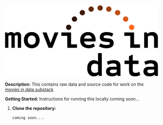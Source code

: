 ![mid logo](assets/logo.png)

**Description:**
This contains raw data and source code for work on the [movies in data substack](https://moviesindata.substack.com/)

**Getting Started:**
Instructions for running this locally coming soon...

1. **Clone the repository:**
   ```bash
   coming soon....